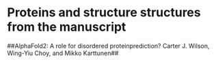 # Proteins  and structure structures from the manuscript

##AlphaFold2:  A role for disordered proteinprediction?
Carter J. Wilson, Wing-Yiu Choy, and Mikko Karttunen##

